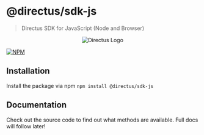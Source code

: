 # @directus/sdk-js
> Directus SDK for JavaScript (Node and Browser)

<p align="center">
<img src="https://s3.amazonaws.com/f.cl.ly/items/3Q2830043H1Y1c1F1K2D/directus-logo-stacked.png" alt="Directus Logo"/>
</p>

[![NPM](https://nodei.co/npm/@directus/sdk-js.png)](https://nodei.co/npm/@directus/sdk-js/)

## Installation

Install the package via npm
`npm install @directus/sdk-js`

## Documentation

Check out the source code to find out what methods are available. Full docs will follow later!
